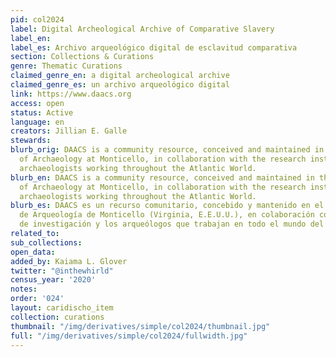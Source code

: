 ```yaml
---
pid: col2024
label: Digital Archeological Archive of Comparative Slavery
label_en:
label_es: Archivo arqueológico digital de esclavitud comparativa
section: Collections & Curations
genre: Thematic Curations
claimed_genre_en: a digital archeological archive
claimed_genre_es: un archivo arqueológico digital
link: https://www.daacs.org
access: open
status: Active
language: en
creators: Jillian E. Galle
stewards:
blurb_orig: DAACS is a community resource, conceived and maintained in the Department
  of Archaeology at Monticello, in collaboration with the research institutions and
  archaeologists working throughout the Atlantic World.
blurb_en: DAACS is a community resource, conceived and maintained in the Department
  of Archaeology at Monticello, in collaboration with the research institutions and
  archaeologists working throughout the Atlantic World.
blurb_es: DAACS es un recurso comunitario, concebido y mantenido en el Departamento
  de Arqueología de Monticello (Virginia, E.E.U.U.), en colaboración con las instituciones
  de investigación y los arqueólogos que trabajan en todo el mundo del Atlántico.
related_to:
sub_collections:
open_data:
added_by: Kaiama L. Glover
twitter: "@inthewhirld"
census_year: '2020'
notes:
order: '024'
layout: caridischo_item
collection: curations
thumbnail: "/img/derivatives/simple/col2024/thumbnail.jpg"
full: "/img/derivatives/simple/col2024/fullwidth.jpg"
---
```

